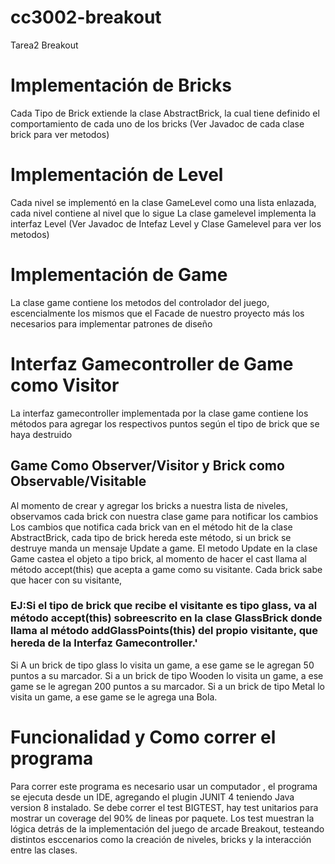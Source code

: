 # cc3002-breakout
Tarea2 Breakout
# Implementación de Bricks
Cada Tipo de Brick extiende la clase AbstractBrick, la cual tiene definido el comportamiento de cada uno de los bricks
(Ver Javadoc de cada clase brick para ver metodos)
# Implementación de Level
Cada nivel se implementó en la clase GameLevel como una lista enlazada, cada nivel contiene al nivel que lo sigue
La clase gamelevel implementa la interfaz Level 
(Ver Javadoc de Intefaz Level y Clase Gamelevel para ver los metodos)
# Implementación de Game
La clase game contiene los metodos del controlador del juego, escencialmente los mismos que el Facade de nuestro proyecto más los necesarios para implementar patrones de diseño
# Interfaz Gamecontroller de Game como Visitor
La interfaz gamecontroller implementada por la clase game contiene los métodos para agregar los respectivos puntos según el tipo de brick que se haya destruido
## Game Como Observer/Visitor y Brick como Observable/Visitable
Al momento de crear y agregar los bricks a nuestra lista de niveles, observamos cada brick con nuestra clase game para notificar los cambios
Los cambios que notifica cada brick van en el método hit de la clase AbstractBrick, cada tipo de brick hereda este método, si un brick se destruye manda un mensaje Update a game.
El metodo Update en la clase Game castea el objeto a tipo brick, al momento de hacer el cast llama al método accept(this) que acepta a game como su visitante.
Cada brick sabe que hacer con su visitante,
### EJ:Si el tipo de brick que recibe el visitante es tipo glass, va al método accept(this) sobreescrito en la clase GlassBrick donde llama al método addGlassPoints(this) del propio visitante, que hereda de la Interfaz Gamecontroller.'

Si A un brick de tipo glass lo visita un game, a ese game se le agregan 50 puntos a su marcador.
Si a un brick de tipo Wooden lo visita un game, a ese game se le agregan 200 puntos a su marcador.
Si a un brick de tipo Metal lo visita un game, a ese game se le agrega una Bola.
# Funcionalidad y Como correr el programa
Para correr este programa es necesario usar un computador , el programa se ejecuta desde un IDE, agregando el plugin JUNIT 4 teniendo Java version 8 instalado.
Se debe correr el test BIGTEST, hay test unitarios para mostrar un coverage del 90% de lineas por paquete.
Los test muestran la lógica detrás de la implementación del juego de arcade Breakout, testeando distintos esccenarios como la creación de niveles, bricks y la interacción entre las clases.


